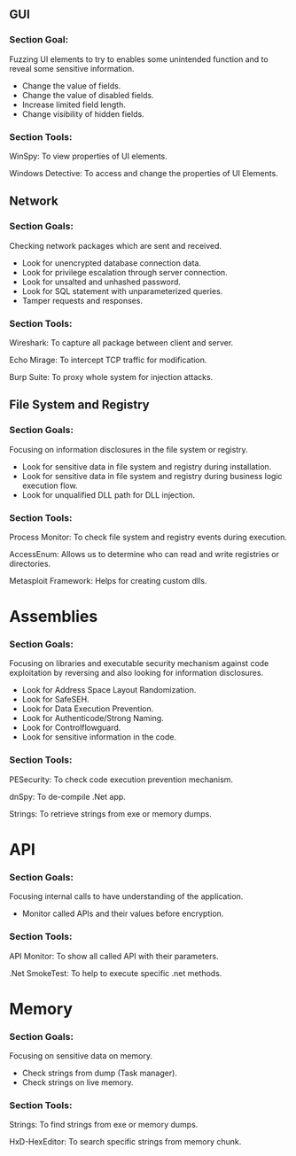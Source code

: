 ## GUI

### Section Goal:

Fuzzing UI elements to try to enables some unintended function and to reveal some sensitive information.

- Change the value of fields.
- Change the value of disabled fields.
- Increase limited field length.
- Change visibility of hidden fields.

### Section Tools:

WinSpy: To view properties of UI elements.

Windows Detective: To access and change the properties of UI Elements.

## Network

### Section Goals:

Checking network packages which are sent and received.

- Look for unencrypted database connection data.
- Look for privilege escalation through server connection.
- Look for unsalted and unhashed password.
- Look for SQL statement with unparameterized queries.
- Tamper requests and responses.

### Section Tools:

Wireshark: To capture all package between client and server.

Echo Mirage: To intercept TCP traffic for modification.

Burp Suite: To proxy whole system for injection attacks.

## File System and Registry

### Section Goals:

Focusing on information disclosures in the file system or registry.

- Look for sensitive data in file system and registry during installation.
- Look for sensitive data in file system and registry during business logic execution flow.
- Look for unqualified DLL path for DLL injection.

### Section Tools:

Process Monitor: To check file system and registry events during execution.

AccessEnum: Allows us to determine who can read and write registries or directories.

Metasploit Framework: Helps for creating custom dlls.

# Assemblies

### Section Goals:

Focusing on libraries and executable security mechanism against code exploitation by reversing and also looking for information disclosures.

- Look for Address Space Layout Randomization.
- Look for SafeSEH.
- Look for Data Execution Prevention.
- Look for Authenticode/Strong Naming.
- Look for Controlflowguard.
- Look for sensitive information in the code.

### Section Tools:

PESecurity: To check code execution prevention mechanism.

dnSpy: To de-compile .Net app.

Strings: To retrieve strings from exe or memory dumps.

# API

### Section Goals:

Focusing internal calls to have understanding of the application.

- Monitor called APIs and their values before encryption.

### Section Tools:

API Monitor: To show all called API with their parameters.

.Net SmokeTest: To help to execute specific .net methods.

# Memory

### Section Goals:

Focusing on sensitive data on memory.

- Check strings from dump (Task manager).
- Check strings on live memory.

### Section Tools:

Strings: To find strings from exe or memory dumps.

HxD-HexEditor: To search specific strings from memory chunk.
